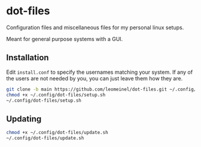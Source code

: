 # dot-files

Configuration files and miscellaneous files for my personal linux setups.

Meant for general purpose systems with a GUI.

## Installation

Edit `install.conf` to specify the usernames matching your system. If any of the users are not needed by you, you can just leave them how they are.

```sh
git clone -b main https://github.com/leomeinel/dot-files.git ~/.config/dot-files
chmod +x ~/.config/dot-files/setup.sh
~/.config/dot-files/setup.sh
```

## Updating

```sh
chmod +x ~/.config/dot-files/update.sh
~/.config/dot-files/update.sh
```
